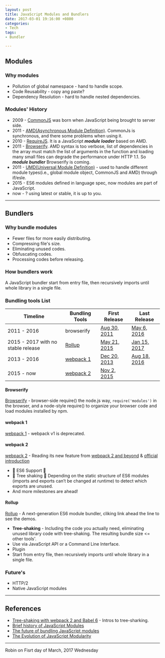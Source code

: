 ```yaml
---
layout: post
title: JavaScript Modules and Bundlers
date: 2017-03-01 19:16:00 +0800
categories:
- Tech
tags:
- Bundler

---
```


## Modules

### Why modules

- Pollution of global namespace - hand to handle scope.
- Code Reusability - copy ang paste?
- Dependency Resolution - hard to handle nested dependencies.

### Modules' History

- 2009 - [CommonJS](http://www.commonjs.org/) was born when JavaScript being brought  to server side. 
- 2011 - [AMD(Asynchronous Module Definition)](https://github.com/amdjs/amdjs-api). CommonJs is synchronous, and there some problems when using it.
- 2010 - [RequireJS](http://requirejs.org/). It is a JavaScript ***module loader*** based on AMD.
- 2011 - [Browserify](http://browserify.org/). AMD syntax is too verbose, list of dependencies in the array must match the list of arguments in the function and loading many small files can degrade the performance under HTTP 1.1. So ***module bundler*** Browserify is coming.
- 2011 - [UMD(Universal Module Definition)](https://github.com/umdjs/umd) - used to handle different module types(i.e., global module object, CommonJS and AMD) through if/esle.
- 2015 - ES6 modules defined in language spec, now modules are part of JavaScript.
- now - ? using latest or stable, it is up to you.

----

## Bundlers

### Why bundle modules

- Fewer files for more easily distributing.
- Compressing file's size.
- Eliminating unused codes.
- Obfuscating codes.
- Processing codes before releasing.

### How bundlers work

A JavaScript bundler start from entry file, then recursively imports until whole library in a single file.


### Bundling tools List

| Timeline                 | Bundling Tools | First Release | Last Release |
| ------------------------ | ----------- | ----------- | ----------- |
| 2011 - 2016 | browserify | [Aug 30, 2011](https://github.com/substack/node-browserify/releases/tag/1.4.4) | [May 6, 2016](https://github.com/substack/node-browserify/releases/tag/13.0.1) |
|2015 - 2017 with no stable release|[Rollup](https://github.com/rollup/rollup)| [May 21, 2015](https://github.com/rollup/rollup/releases/tag/v0.3.1) | [Jan 15, 2017](https://github.com/rollup/rollup/releases/tag/v0.41.4) |
|2013 - 2016 | [webpack 1](https://webpack.github.io/) | [Dec 20, 2013](https://github.com/webpack/webpack/releases/tag/v1.0.0-beta2) | [Aug 18, 2016](https://github.com/webpack/webpack/releases?after=v2.1.0-beta.22) |
|2015 - now | [webpack 2](https://webpack.js.org/) | [Nov 2, 2015](https://github.com/webpack/webpack/releases/tag/v2.0.0-beta) ||

#### Browserify

[Browserify](https://github.com/substack/node-browserify/) - browser-side require() the node.js way, `require('modules')` in the browser, and a node-style require() to organize your browser code and load modules installed by npm.

#### webpack 1

[webpack 1](https://webpack.github.io/) - webpack v1 is deprecated.

#### webpack 2

[webpack 2](https://webpack.js.org/) - Reading its new feature from [webpack 2 and beyond](https://medium.com/webpack/webpack-2-and-beyond-40520af9067f#.z46x4n19m) & [official introduction](https://github.com/webpack/webpack#introduction)

- 🙅 ES6 Support 🙅‍
- 🌳 Tree shaking 🌳  Depending on the static structure of ES6 modules (imports and exports can’t be changed at runtime) to detect which exports are unused.
- And more milestones are ahead!

#### Rollup

[Rollup](http://rollupjs.org/) - A next-generation ES6 module bundler, cliking link ahead the line to see the demos.

- **Tree-shaking** - Including the code you actually need, eliminating unused library code with tree-shaking. The resulting bundle size <= other tools'.
- Use via JavaScript API or a Command Line Interface.
- Plugin
- Start from entry file, then recursively imports until whole library in a single file.

### Future's

- HTTP/2
- Native JavaScript modules

----

## References

- [Tree-shaking with webpack 2 and Babel 6](http://www.2ality.com/2015/12/webpack-tree-shaking.html) - Intros to tree-sharking.
- [Brief history of JavaScript Modules](https://medium.com/@sungyeol.choi/javascript-module-module-loader-module-bundler-es6-module-confused-yet-6343510e7bde)
- [The future of bundling JavaScript modules](http://www.2ality.com/2015/12/bundling-modules-future.html)
- [The Evolution of JavaScript Modularity](https://github.com/myshov/history-of-javascript/tree/master/4_evolution_of_js_modularity)


----

Robin on Fisrt day of March, 2017 Wednesday